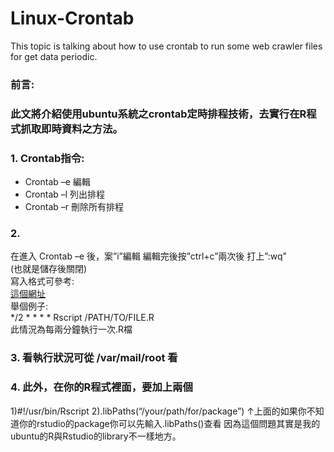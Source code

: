 # Linux-Crontab
This topic is talking about how to use crontab to run some web crawler files for get data periodic.
### 前言: 
### 此文將介紹使用ubuntu系統之crontab定時排程技術，去實行在R程式抓取即時資料之方法。

### 1.	Crontab指令:
+ Crontab –e   編輯
+ Crontab –l		列出排程
+ Crontab –r		刪除所有排程

### 2.	
在進入 Crontab –e 後，案”i”編輯 編輯完後按”ctrl+c”兩次後 打上”:wq”   
 (也就是儲存後關閉)  
 寫入格式可參考:  
 [這個網址](https://sites.google.com/site/stevenattw/linux/crontab)  
 舉個例子:  
 */2 * * * * Rscript /PATH/TO/FILE.R  
 此情況為每兩分鐘執行一次.R檔   

### 3.	看執行狀況可從 /var/mail/root 看 

### 4.	 此外，在你的R程式裡面，要加上兩個
1)#!/usr/bin/Rscript
2).libPaths(“/your/path/for/package”)
↑上面的如果你不知道你的rstudio的package你可以先輸入.libPaths()查看
因為這個問題其實是我的ubuntu的R與Rstudio的library不一樣地方。

